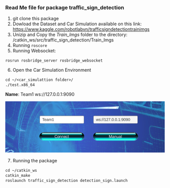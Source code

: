 ### Read Me file for package traffic_sign_detection
1. git clone this package
2. Dowload the Dataset and Car Simulation available on this link: https://www.kaggle.com/robotlabvn/trafficsigndetectiontrainimgs
3. Unizip and Copy the *Train_Imgs* folder to the directory: /catkin_ws/src/traffic_sign_detection/Train_Imgs
4. Running ```roscore```
5. Running Websocket: 
```
rosrun rosbridge_server rosbridge_websocket
```
6. Open the Car Simulation Environment
```
cd ~/<car_simulattion folder>/
./test.x86_64
```
**Name**: Team1      ws://127.0.0.1:9090

 ![alt text](https://github.com/robotlabvn/self_driving_car/blob/master/traffic_sign_detection/Image/Simulation_1.png)

7. Running the package
 ```
 cd ~/catkin_ws
 catkin_make
 roslaunch traffic_sign_detection detection_sign.launch
```

